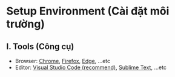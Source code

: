 # Setup Environment (Cài đặt môi trường)

## I. Tools (Công cụ)

- Browser: [Chrome](https://www.google.com/chrome/browser/desktop/), [Firefox](https://www.mozilla.org/en-US/firefox/new/), [Edge](https://www.microsoft.com/en-us/windows/microsoft-edge), ...etc
- Editor: [Visual Studio Code (recommend)](https://code.visualstudio.com/), [Sublime Text](https://www.sublimetext.com/), ...etc
